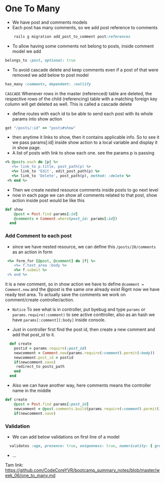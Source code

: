 # One To Many

* We have post and comments models 
* Each post has many comments, so we add post reference to comments  
``` ruby
    rails g migration add_post_to_comment post:references  
``` 
* To allow having some comments not belong to posts, inside comment model we add
``` ruby
belongs_to :post, optional: true
````
* To avoid cascade delete and keep comments even if a post of that were removed we add below to post model  
``` ruby
has_many :comments, dependent: :nullify 
````
`CASCADE`
Whenever rows in the master (referenced) table are deleted, the respective rows of the child (referencing) table with a matching foreign key column will get deleted as well. This is called a cascade delete 

* define routes with each id to be able to send each post with its whole params into show action 
``` ruby
get "/posts/:id" => "posts#show" 
```
* then anytime it links to show, then it contains applicable info. So to see it we pass params[:id] inside show action to a local variable and display it in show page. 
* A list of posts with link to show each one. see the params p is passing 
``` ruby
<% @posts.each do |p| %>
   <%= link_to p.title, post_path(p) %>
   <%= link_to 'Edit', edit_post_path(p) %>
   <%= link_to 'Delete', post_path(p), method: :delete %>
 <% end %>
```
* Then we create nested resource comments inside posts to go next level
* now in each page we can show all comments related to that post, show action inside post would be like this
``` ruby
def show
  	@post = Post.find params[:id]
  	@comments = Comment.where(post_id: params[:id])
  end 
```

### Add Comment to each post
* since we have nested resource, we can define this `/posts/20/comments` as an action in form 
```ruby
 <%= form_for [@post, @comment] do |f| %>
    <%= f.text_area :body %>
    <%= f.submit %>
 <% end %>
```
it is a new comment, so in show action we have to define `@comment = Comment.new` and the @post is the same one already exist
Rignt now we have ready text area. To actually save the comments we work on comment/create controller/action. 
* `Notice` To see what is in controller, put byebug and type `params` or `params.require(:comment)` to see active conttroller, also as an hash we have `params[:comment][:body]` inside console.

* Just in controller first find the post id, then create a new comment and add that post_id to it.
```ruby
  def create
  	postid = params.require(:post_id)
  	newcomment = Comment.new(params.require(:comment).permit(:body)) 
  	newcomment.post_id = postid
  	if(newcomment.save)
     redirect_to posts_path
    end  		
  end
``` 
* Also we can have another way, here comments means the controller name in the middle 
```ruby
def create
    @post = Post.find params[:post_id]
    newcomment = @post.comments.build(params.require(:comment).permit(:body))
    if(newcomment.save)
```

### Validation

* We can add below validations on first line of a model
``` ruby
  validates :age, presence: true, uniqueness: true, numericality: { greater_than_or_equal_to: 10 }
```



* ...

















Tam link: https://github.com/CodeCoreYVR/bootcamp_summary_notes/blob/master/week_06/one_to_many.md
